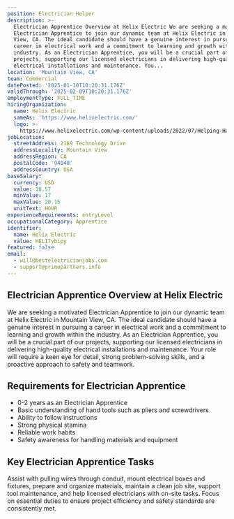 ```yaml
---
position: Electrician Helper
description: >-
  Electrician Apprentice Overview at Helix Electric We are seeking a motivated
  Electrician Apprentice to join our dynamic team at Helix Electric in Mountain
  View, CA. The ideal candidate should have a genuine interest in pursuing a
  career in electrical work and a commitment to learning and growth within the
  industry. As an Electrician Apprentice, you will be a crucial part of our
  projects, supporting our licensed electricians in delivering high-quality
  electrical installations and maintenance. You...
location: 'Mountain View, CA'
team: Commercial
datePosted: '2025-01-10T10:20:31.176Z'
validThrough: '2025-02-09T10:20:31.176Z'
employmentType: FULL_TIME
hiringOrganization:
  name: Helix Electric
  sameAs: 'https://www.helixelectric.com/'
  logo: >-
    https://www.helixelectric.com/wp-content/uploads/2022/07/Helping-Hands-Logo_Blue-e1656694113799.jpg
jobLocation:
  streetAddress: 2169 Technology Drive
  addressLocality: Mountain View
  addressRegion: CA
  postalCode: '94040'
  addressCountry: USA
baseSalary:
  currency: USD
  value: 18.57
  minValue: 17
  maxValue: 20.15
  unitText: HOUR
experienceRequirements: entryLevel
occupationalCategory: Apprentice
identifier:
  name: Helix Electric
  value: HELI7ybipy
featured: false
email:
  - will@bestelectricianjobs.com
  - support@primepartners.info
---
```




## Electrician Apprentice Overview at Helix Electric
We are seeking a motivated Electrician Apprentice to join our dynamic team at Helix Electric in Mountain View, CA. The ideal candidate should have a genuine interest in pursuing a career in electrical work and a commitment to learning and growth within the industry. As an Electrician Apprentice, you will be a crucial part of our projects, supporting our licensed electricians in delivering high-quality electrical installations and maintenance. Your role will require a keen eye for detail, strong problem-solving skills, and a proactive approach to safety and teamwork.

## Requirements for Electrician Apprentice
- 0-2 years as an Electrician Apprentice
- Basic understanding of hand tools such as pliers and screwdrivers
- Ability to follow instructions
- Strong physical stamina
- Reliable work habits
- Safety awareness for handling materials and equipment

## Key Electrician Apprentice Tasks
Assist with pulling wires through conduit, mount electrical boxes and fixtures, prepare and organize materials, maintain a clean job site, support tool maintenance, and help licensed electricians with on-site tasks. Focus on essential duties to ensure project efficiency and safety standards are consistently met.

